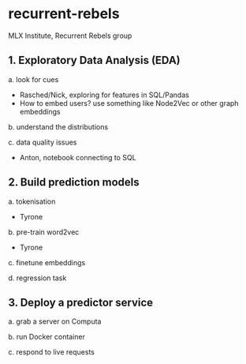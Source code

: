 # recurrent-rebels

MLX Institute, Recurrent Rebels group

## 1. Exploratory Data Analysis (EDA)

a. look for cues

- Rasched/Nick, exploring for features in SQL/Pandas
- How to embed users? use something like Node2Vec or other graph embeddings

b. understand the distributions

c. data quality issues

- Anton, notebook connecting to SQL

## 2. Build prediction models

a. tokenisation

- Tyrone

b. pre-train word2vec

- Tyrone

c. finetune embeddings

d. regression task

## 3. Deploy a predictor service

a. grab a server on Computa

b. run Docker container

c. respond to live requests
